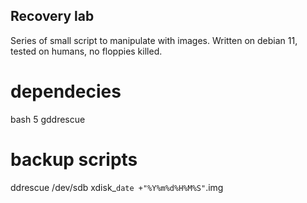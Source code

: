 ## Recovery lab
Series of small script to manipulate with images. Written on debian 11, tested on humans, no floppies killed.

# dependecies
bash 5
gddrescue

# backup scripts
ddrescue /dev/sdb xdisk_`date +"%Y%m%d%H%M%S"`.img

